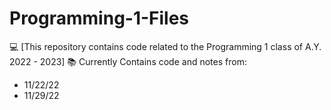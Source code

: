 # Programming-1-Files
💻 [This repository contains code related to the Programming 1 class of A.Y. 2022 - 2023] 📚
Currently Contains code and notes from:
- 11/22/22
- 11/29/22
